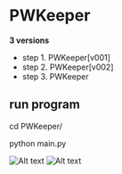 # PWKeeper
**3 versions**
- step 1. PWKeeper[v001]
- step 2. PWKeeper[v002]
- step 3. PWKeeper

## run program

cd PWKeeper/

python main.py

![Alt text](https://github.com/wanghao00/PWKeeper/blob/master/screenshots/PWK000.png)
![Alt text](https://github.com/wanghao00/PWKeeper/blob/master/screenshots/PWK001.png)
